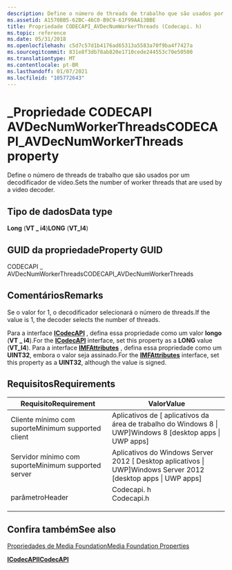 ```yaml
---
description: Define o número de threads de trabalho que são usados por um decodificador de vídeo.
ms.assetid: A1570BB5-62BC-46C0-B9C9-61F99AA13BBE
title: Propriedade CODECAPI_AVDecNumWorkerThreads (Codecapi. h)
ms.topic: reference
ms.date: 05/31/2018
ms.openlocfilehash: c5d7c57d1b4176ad65313a5583a70f9ba4f7427a
ms.sourcegitcommit: 831e8f3db78ab820e1710cede244553c70e50500
ms.translationtype: MT
ms.contentlocale: pt-BR
ms.lasthandoff: 01/07/2021
ms.locfileid: "105772643"
---
```

# <a name="codecapi_avdecnumworkerthreads-property"></a><span data-ttu-id="dc944-103">\_Propriedade CODECAPI AVDecNumWorkerThreads</span><span class="sxs-lookup"><span data-stu-id="dc944-103">CODECAPI\_AVDecNumWorkerThreads property</span></span>

<span data-ttu-id="dc944-104">Define o número de threads de trabalho que são usados por um decodificador de vídeo.</span><span class="sxs-lookup"><span data-stu-id="dc944-104">Sets the number of worker threads that are used by a video decoder.</span></span>

## <a name="data-type"></a><span data-ttu-id="dc944-105">Tipo de dados</span><span class="sxs-lookup"><span data-stu-id="dc944-105">Data type</span></span>

<span data-ttu-id="dc944-106">**Long** (**VT \_ i4**)</span><span class="sxs-lookup"><span data-stu-id="dc944-106">**LONG** (**VT\_I4**)</span></span>

## <a name="property-guid"></a><span data-ttu-id="dc944-107">GUID da propriedade</span><span class="sxs-lookup"><span data-stu-id="dc944-107">Property GUID</span></span>

<span data-ttu-id="dc944-108">CODECAPI \_ AVDecNumWorkerThreads</span><span class="sxs-lookup"><span data-stu-id="dc944-108">CODECAPI\_AVDecNumWorkerThreads</span></span>

## <a name="remarks"></a><span data-ttu-id="dc944-109">Comentários</span><span class="sxs-lookup"><span data-stu-id="dc944-109">Remarks</span></span>

<span data-ttu-id="dc944-110">Se o valor for 1, o decodificador selecionará o número de threads.</span><span class="sxs-lookup"><span data-stu-id="dc944-110">If the value is  1, the decoder selects the number of threads.</span></span>

<span data-ttu-id="dc944-111">Para a interface [**ICodecAPI**](/windows/desktop/api/strmif/nn-strmif-icodecapi) , defina essa propriedade como um valor **longo** (**VT \_ i4**).</span><span class="sxs-lookup"><span data-stu-id="dc944-111">For the [**ICodecAPI**](/windows/desktop/api/strmif/nn-strmif-icodecapi) interface, set this property as a **LONG** value (**VT\_I4**).</span></span> <span data-ttu-id="dc944-112">Para a interface [**IMFAttributes**](/windows/desktop/api/mfobjects/nn-mfobjects-imfattributes) , defina essa propriedade como um **UINT32**, embora o valor seja assinado.</span><span class="sxs-lookup"><span data-stu-id="dc944-112">For the [**IMFAttributes**](/windows/desktop/api/mfobjects/nn-mfobjects-imfattributes) interface, set this property as a **UINT32**, although the value is signed.</span></span>

## <a name="requirements"></a><span data-ttu-id="dc944-113">Requisitos</span><span class="sxs-lookup"><span data-stu-id="dc944-113">Requirements</span></span>



| <span data-ttu-id="dc944-114">Requisito</span><span class="sxs-lookup"><span data-stu-id="dc944-114">Requirement</span></span> | <span data-ttu-id="dc944-115">Valor</span><span class="sxs-lookup"><span data-stu-id="dc944-115">Value</span></span> |
|-------------------------------------|---------------------------------------------------------------------------------------|
| <span data-ttu-id="dc944-116">Cliente mínimo com suporte</span><span class="sxs-lookup"><span data-stu-id="dc944-116">Minimum supported client</span></span><br/> | <span data-ttu-id="dc944-117">Aplicativos de \[ aplicativos da área de trabalho do Windows 8 \| UWP\]</span><span class="sxs-lookup"><span data-stu-id="dc944-117">Windows 8 \[desktop apps \| UWP apps\]</span></span><br/>                                     |
| <span data-ttu-id="dc944-118">Servidor mínimo com suporte</span><span class="sxs-lookup"><span data-stu-id="dc944-118">Minimum supported server</span></span><br/> | <span data-ttu-id="dc944-119">Aplicativos do Windows Server 2012 \[ Desktop aplicativos \| UWP\]</span><span class="sxs-lookup"><span data-stu-id="dc944-119">Windows Server 2012 \[desktop apps \| UWP apps\]</span></span><br/>                           |
| <span data-ttu-id="dc944-120">parâmetro</span><span class="sxs-lookup"><span data-stu-id="dc944-120">Header</span></span><br/>                   | <dl> <span data-ttu-id="dc944-121"><dt>Codecapi. h</dt></span><span class="sxs-lookup"><span data-stu-id="dc944-121"><dt>Codecapi.h</dt></span></span> </dl> |



## <a name="see-also"></a><span data-ttu-id="dc944-122">Confira também</span><span class="sxs-lookup"><span data-stu-id="dc944-122">See also</span></span>

<dl> <dt>

[<span data-ttu-id="dc944-123">Propriedades de Media Foundation</span><span class="sxs-lookup"><span data-stu-id="dc944-123">Media Foundation Properties</span></span>](media-foundation-properties.md)
</dt> <dt>

[<span data-ttu-id="dc944-124">**ICodecAPI**</span><span class="sxs-lookup"><span data-stu-id="dc944-124">**ICodecAPI**</span></span>](/windows/desktop/api/strmif/nn-strmif-icodecapi)
</dt> </dl>

 


